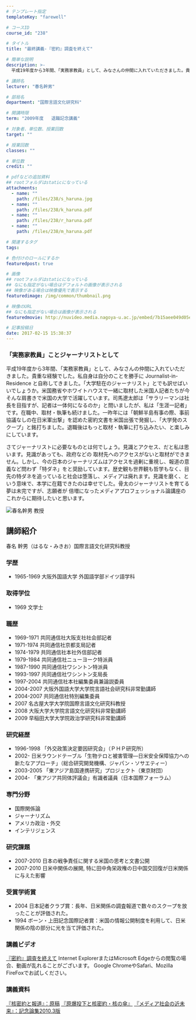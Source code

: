 ```yaml
---
# テンプレート指定
templateKey: "farewell"

# コースID
course_id: "238"

# タイトル
title: "最終講義-『密約』調査を終えて"

# 簡単な説明
description: >-
  平成19年度から3年間、「実務家教員」として、みなさんの仲間に入れていただきました。貴重な経験でした。私自身は自分のことを勝手に Journalist-in-Residence と自称してきました...

# 講師名
lecturer: "春名幹男"

# 部局名
department: "国際言語文化研究科"

# 開講時限
term: "2009年度	退職記念講義"

# 対象者、単位数、授業回数
target: ""

# 授業回数
classes: ""

# 単位数
credit: ""

# pdfなどの追加資料
## rootフォルダはstaticになっている
attachments: 
  - name: "" 
    path: /files/238/s_haruna.jpg
  - name: "" 
    path: /files/238/k_haruna.pdf
  - name: "" 
    path: /files/238/r_haruna.pdf
  - name: "" 
    path: /files/238/m_haruna.pdf

# 関連するタグ
tags:

# 色付けのロールにするか
featuredpost: true

# 画像
## rootフォルダはstaticになっている
## なにも指定がない場合はデフォルトの画像が表示される
## 映像がある場合は映像優先で表示する
featuredimage: /img/common/thumbnail.png

# 映像のURL
## なにも指定がない場合は画像が表示される
featuredmovie: http://nuvideo.media.nagoya-u.ac.jp/embed/7b15aee049d05e2fb2b94099b8dad26510af4a33

# 記事投稿日
date: 2017-02-15 15:38:37
---
```


### 「実務家教員」ことジャーナリストとして

平成19年度から3年間、「実務家教員」として、みなさんの仲間に入れていただきました。貴重な経験でした。私自身は自分のことを勝手に Journalist-in-Residence と自称してきました。「大学駐在のジャーナリスト」とでも訳せばいいでしょうか。米国務省やホワイトハウスで一緒に取材した米国人記者たちが今そんな肩書きで米国の大学で活躍しています。司馬遼太郎は「サラリーマンは社長を目指すが、記者は一体何になるのか」と問いましたが、私は「生涯一記者」です。在職中、取材・執筆も続けました。一昨年には「朝鮮半島有事の際、事前協議なしの在日米軍出撃」を認めた密約文書を米国出張で発掘し、「大学発のスクープ」と銘打ちました。退職後はもっと取材・執筆に打ち込みたい、と楽しみにしています。

さてジャーナリストに必要なものとは何でしょう。見識とアクセス、だと私は思います。見識があっても、政府などの 取材先へのアクセスがないと取材ができません。しかし、今の日本のジャーナリズムはアクセスを過剰に重視し、報道の意義など問わず「特ダネ」をと奨励しています。歴史観も世界観も哲学もなく、目先の特ダネを追っていると社会は堕落し、メディアは廃れます。見識を磨く、という意味で、本学に在籍できたのは幸せでした。骨太のジャーナリストを育てる夢は未完ですが、志願者が 倍増になったメディアプロフェッショナル論講座のこれからに期待したいと思います。


![春名幹男 教授](/files/238/s_haruna.jpg) 
## 講師紹介

春名 幹男（はるな・みきお）国際言語文化研究科教授

### 学歴

* 1965-1969 大阪外国語大学 外国語学部ドイツ語学科

### 取得学位

* 1969 文学士

### 職歴

* 1969-1971 共同通信社大阪支社社会部記者
* 1971-1974 共同通信社京都支局記者
* 1974-1979 共同通信社本社外信部記者
* 1979-1984 共同通信社ニューヨーク特派員
* 1987-1990 共同通信社ワシントン特派員
* 1993-1997 共同通信社ワシントン支局長
* 1997-2004 共同通信社本社編集委員兼論説委員
* 2004-2007 大阪外国語大学大学院言語社会研究科非常勤講師
* 2004-2007 共同通信社特別編集委員
* 2007 名古屋大学大学院国際言語文化研究科教授
* 2008 大阪大学大学院言語文化研究科非常勤講師
* 2009 早稲田大学大学院政治学研究科非常勤講師

### 研究経歴

* 1996-1998 「外交政策決定要因研究会」（ＰＨＰ研究所）
* 2002- 日米ラウンドテーブル「生物テロと被害管理—日米安全保障協力への新たなアプローチ」（総合研究開発機構、ジャパン・ソサエティー）
* 2003-2005 「東アジア島国連携研究」プロジェクト（東京財団）
* 2004- 「東アジア共同体評議会」有識者議員（日本国際フォーラム）

### 専門分野

* 国際関係論
* ジャーナリズム
* アメリカ政治・外交
* インテリジェンス

### 研究課題

* 2007-2010 日本の戦争責任に関する米国の思考と文書公開
* 2007-2010 日米中関係の展開, 特に田中角栄政権の日中国交回復が日米関係に与えた影響

### 受賞学術賞

* 2004 日本記者クラブ賞：長年、日米関係の調査報道で数々のスクープを放ったことが評価された。
* 1994 ボーン・上田記念国際記者賞：米国の情報公開制度を利用して、日米関係の陰の部分に光を当て評価された。


### 講義ビデオ

<a href="http://nuvideo.media.nagoya-u.ac.jp/embed/8bf3872ba80a4bb7cc64bc1e2fc72ee4d84dd500" target="blank">『密約』調査を終えて</a>
Internet ExplorerまたはMicrosoft Edgeからの閲覧の場合、動画が乱れることがございます。
Google ChromeやSafari、Mozilla FireFoxでお試しください。

### 講義資料

[『核密約と報道』：原稿](/files/238/k_haruna.pdf) 
[『原爆投下と核密約・核の傘』](/files/238/r_haruna.pdf) 
[『メディア社会の近未来』：記念論集2010.3版](/files/238/m_haruna.pdf) 
